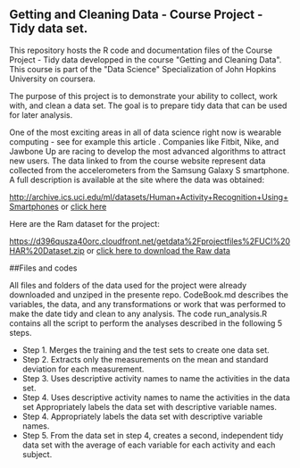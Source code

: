 ## Getting and Cleaning Data - Course Project - Tidy data set.

This repository hosts the R code and documentation files of the Course Project - Tidy data developped in the course "Getting and Cleaning Data". This course is part of the "Data Science" Specialization of John Hopkins University on coursera.

The purpose of this project is to demonstrate your ability to collect, work with, and clean a data set. The goal is to prepare tidy data that can be used for later analysis.

One of the most exciting areas in all of data science right now is wearable computing - see for example this article . Companies like Fitbit, Nike, and Jawbone Up are racing to develop the most advanced algorithms to attract new users. The data linked to from the course website represent data collected from the accelerometers from the Samsung Galaxy S smartphone. A full description is available at the site where the data was obtained:

http://archive.ics.uci.edu/ml/datasets/Human+Activity+Recognition+Using+Smartphones or [click here](http://archive.ics.uci.edu/ml/datasets/Human+Activity+Recognition+Using+Smartphones)

Here are the Ram dataset for the project:

https://d396qusza40orc.cloudfront.net/getdata%2Fprojectfiles%2FUCI%20HAR%20Dataset.zip
or [click here to download the Raw data](https://d396qusza40orc.cloudfront.net/getdata%2Fprojectfiles%2FUCI%20HAR%20Dataset.zip)


##Files and codes

All files and folders of the data used for the project were already downloaded and unziped in the presente repo. CodeBook.md describes the variables, the data, and any transformations or work that was performed to make the date tidy and clean to any analysis. The code run_analysis.R contains all the script to perform the analyses described in the following 5 steps.


* Step 1. Merges the training and the test sets to create one data set.
* Step 2. Extracts only the measurements on the mean and standard deviation for      each measurement.
* Step 3. Uses descriptive activity names to name the activities in the data set.
* Step 4. 
Uses descriptive activity names to name the activities in the data set
Appropriately labels the data set with descriptive variable names.
* Step 4. Appropriately labels the data set with descriptive variable names.
* Step 5. From the data set in step 4, creates a second, independent tidy data set with the average of each variable for each activity and each subject.

